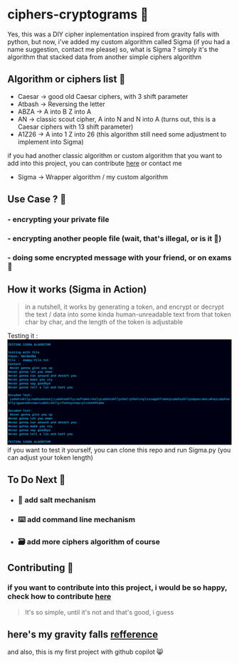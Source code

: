 # ciphers-cryptograms 🥖

Yes, this was a DIY cipher inplementation inspired from gravity falls with python, but now, i've added my custom algorithm called Sigma (if you had a name suggestion, contact me please) so, what is Sigma ? simply it's the algorithm that stacked data from another simple ciphers algorithm

## Algorithm or ciphers list 🍞

- Caesar -> good old Caesar ciphers, with 3 shift parameter
- Atbash -> Reversing the letter
- ABZA -> A into B Z into A
- AN -> classic scout cipher, A into N and N into A (turns out, this is a Caesar ciphers with 13 shift parameter)
- A1Z26 -> A into 1 Z into 26 (this algorithm still need some adjustment to implement into Sigma)
 
if you had another classic algorithm or custom algorithm that you want to add into this project, you can contribute [here](https://github.com/AkuraDiary/sigma-ciphers-cryptograms/blob/main/CONTRIBUTING.md) or contact me
 
- Sigma -> Wrapper algorithm / my custom algorithm

## Use Case ? 🥪
### - encrypting your private file
### - encrypting another people file (wait, that's illegal, or is it 🤨)
### - doing some encrypted message with your friend, or on exams 🤨

## How it works (Sigma in Action)
> in a nutshell, it works by generating a token, and encrypt or decrypt the text / data into some kinda human-unreadable text from that token char by char, and the length of the token is adjustable

Testing it :
![alt text](https://github.com/AkuraDiary/ciphers-cryptograms/blob/main/images/Screenshot%202021-12-28%20135514.png)
if you want to test it yourself, you can clone this repo and run Sigma.py (you can adjust your token length)

## To Do Next 🥛
- ### 🧂 add salt mechanism
- ### ⌨️ add command line mechanism
- ### 🗃️ add more ciphers algorithm of course

## Contributing 🍪
### if you want to contribute into this project, i would be so happy, check how to contribute [here](https://github.com/AkuraDiary/sigma-ciphers-cryptograms/blob/main/CONTRIBUTING.md)


> It's so simple, until it's not and that's good, i guess


## here's my gravity falls [refference](https://gravityfalls.fandom.com/wiki/List_of_cryptograms/Episodes)

and also, this is my first project with github copilot 😸
